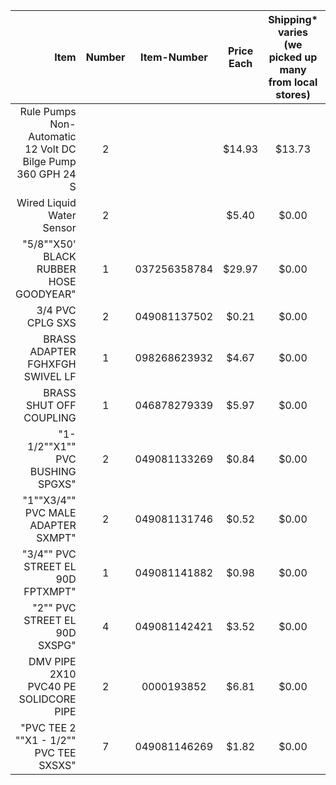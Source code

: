 |Item|Number|Item-Number|Price Each|Shipping* varies (we picked up many from local stores)|Tax|Price After Tax|Link|
| ---:| :---:| :---:| :---:| :---:| :---:| :---:| ---: |
|Rule Pumps Non-Automatic 12 Volt DC Bilge Pump 360 GPH 24 S|2||$14.93|$13.73|$0.00|$43.59|[link](http://store.waterpumpsupply.com/ru12vodcnobi.html)|
|Wired Liquid Water Sensor|2||$5.40|$0.00|$0.00|$10.80|[link](http://www.amazon.com/Amico-Aquarium-Liquid-Sensor-Switch/dp/B006Z965BI/ref=sr_1_6?ie=UTF8&qid=1379911353&sr=8-6&keywords=float+switch)|
|"5/8""X50' BLACK RUBBER HOSE GOODYEAR"|1|037256358784|$29.97|$0.00|$2.70|$32.67|[link](http://www.homedepot.com/p/Goodyear-Engineered-Products-5-8-in-x-50-ft-Premium-Commercial-Grade-Black-Rubber-Water-Hose-20258074/100676339?keyword=5%2F8%22X50%22+BLACK+RUBBER+HOSE+GOODYEAR#.UkkWFmTXjsc)|
|3/4 PVC CPLG SXS|2|049081137502|$0.21|$0.00|$0.04|$0.46|[link](http://www.homedepot.com/p/Mueller-Streamline-3-4-in-PVC-Schedule-40-Pressure-Slip-x-Slip-Coupling-429-007HC/100154623#.UkkV72TwLd0)|
|BRASS ADAPTER FGHXFGH SWIVEL LF|1|098268623932|$4.67|$0.00|$0.42|$5.09|[link](http://www.homedepot.com/p/3-4-in-Lead-Free-Brass-FGH-x-FGH-Swivel-Adapter-LFA-662/203468403?keyword=BRASS+ADAPTER+FGHXFGH+SWIVEL+LF#.UkkWAWTXjsc)|
|BRASS SHUT OFF COUPLING|1|046878279339|$5.97|$0.00|$0.54|$6.51|[link](http://www.homedepot.com/p/Goodyear-Engineered-Products-5-8-in-x-50-ft-Premium-Commercial-Grade-Black-Rubber-Water-Hose-20258074/100676339#.UkkU_mTwLd0)|
|"1-1/2""X1"" PVC BUSHING SPGXS"|2|049081133269|$0.84|$0.00|$0.15|$1.83|[link](http://www.homedepot.com/p/Mueller-Streamline-1-1-2-in-x-1-in-PVC-Schedule-40-Pressure-Spigot-x-Slip-Bushing-437-211HC/100178282#.UkkV7mTXjsc)|
|"1""X3/4"" PVC MALE ADAPTER SXMPT"|2|049081131746|$0.52|$0.00|$0.09|$1.13|[link](http://www.homedepot.com/p/Mueller-Streamline-3-4-in-x-1-in-PVC-Pressure-S-x-MPT-Adapter-436-102HC/100163209#.UkkVxWTXjsc)|
|"3/4"" PVC STREET EL 90D FPTXMPT"|1|049081141882|$0.98|$0.00|$0.09|$1.07|[link](http://www.homedepot.com/p/Mueller-Streamline-3-4-in-PVC-Schedule-40-Pressure-90-Degree-MIPT-x-FIPT-Street-Elbow-412-007HC/100185518?keyword=3%2F4%22+PVC+STREET+EL+90D+FPTXMPT#.UkkVmWTXjsc)|
|"2"" PVC STREET EL 90D SXSPG"|4|049081142421|$3.52|$0.00|$1.27|$15.35|[link](http://www.homedepot.com/p/t/100209465#.UkkVP2TwLd0)|
|DMV PIPE <A> 2X10 PVC40 PE SOLIDCORE PIPE|2|0000193852|$6.81|$0.00|$1.23|$14.85|[link](http://www.homedepot.com/p/1-1-2-in-x-10-ft-PVC-Sch-40-DWV-Plain-End-Pipe-531111/100135041?keyword=DWV+PVC40+PE+Solidcore+PIPE#.UkkVWWTXjsc)|
|"PVC TEE <A> 2 ""X1 - 1/2"" PVC TEE SXSXS"|7|049081146269|$1.82|$0.00|$1.15|$13.89|[link](http://www.homedepot.com/p/Mueller-Streamline-2-in-x-2-in-x-1-1-2-in-PVC-Slip-x-Slip-x-Slip-Reducing-Tee-401-251HC/100209015?keyword=PVC+TEE++2+%22X1+-+1%2F2%22+PVC+TEE+SXSXS#.UkkVfWTXjsc)|
